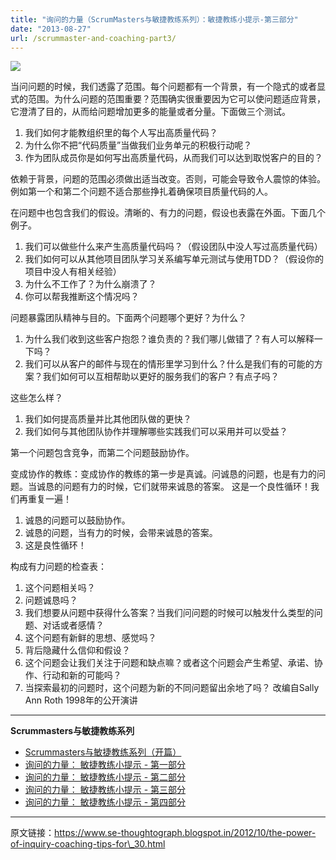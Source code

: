 ```yaml
---
title: "询问的力量（ScrumMasters与敏捷教练系列）：敏捷教练小提示-第三部分"
date: "2013-08-27"
url: /scrummaster-and-coaching-part3/
---
```


![](/images/sm_and_coaching-p3.jpg)

当问问题的时候，我们透露了范围。每个问题都有一个背景，有一个隐式的或者显式的范围。为什么问题的范围重要？范围确实很重要因为它可以使问题适应背景，它澄清了目的，从而给问题增加更多的能量或者分量。下面做三个测试。

1. 我们如何才能教组织里的每个人写出高质量代码？
2. 为什么你不把“代码质量”当做我们业务单元的积极行动呢？
3. 作为团队成员你是如何写出高质量代码，从而我们可以达到取悦客户的目的？

依赖于背景，问题的范围必须做出适当改变。否则，可能会导致令人震惊的体验。例如第一个和第二个问题不适合那些挣扎着确保项目质量代码的人。

在问题中也包含我们的假设。清晰的、有力的问题，假设也表露在外面。下面几个例子。

1. 我们可以做些什么来产生高质量代码吗？（假设团队中没人写过高质量代码）
2. 我们如何可以从其他项目团队学习关系编写单元测试与使用TDD？（假设你的项目中没人有相关经验）
3. 为什么不工作了？为什么崩溃了？
4. 你可以帮我推断这个情况吗？

问题暴露团队精神与目的。下面两个问题哪个更好？为什么？

1. 为什么我们收到这些客户抱怨？谁负责的？我们哪儿做错了？有人可以解释一下吗？
2. 我们可以从客户的邮件与现在的情形里学习到什么？什么是我们有的可能的方案？我们如何可以互相帮助以更好的服务我们的客户？有点子吗？

这些怎么样？

1. 我们如何提高质量并比其他团队做的更快？
2. 我们如何与其他团队协作并理解哪些实践我们可以采用并可以受益？

第一个问题包含竞争，而第二个问题鼓励协作。

变成协作的教练：变成协作的教练的第一步是真诚。问诚恳的问题，也是有力的问题。当诚恳的问题有力的时候，它们就带来诚恳的答案。 这是一个良性循环！我们再重复一遍！

1. 诚恳的问题可以鼓励协作。
2. 诚恳的问题，当有力的时候，会带来诚恳的答案。
3. 这是良性循环！

构成有力问题的检查表：

1. 这个问题相关吗？
2. 问题诚恳吗？
3. 我们想要从问题中获得什么答案？当我们问问题的时候可以触发什么类型的问题、对话或者感情？
4. 这个问题有新鲜的思想、感觉吗？
5. 背后隐藏什么信仰和假设？
6. 这个问题会让我们关注于问题和缺点嘛？或者这个问题会产生希望、承诺、协作、行动和新的可能吗？
7. 当探索最初的问题时，这个问题为新的不同问题留出余地了吗？ 改编自Sally Ann Roth 1998年的公开演讲

* * *

**Scrummasters与敏捷教练系列**

- [Scrummasters与敏捷教练系列（开篇）](/scrummaster-and-coach-opening/) 
- [询问的力量： 敏捷教练小提示 - 第一部分](/scrummaster-and-coaching-part1/) 
- [询问的力量： 敏捷教练小提示 - 第二部分](/scrummaster-and-coaching-part2/) 
- [询问的力量： 敏捷教练小提示 - 第三部分](/scrummaster-and-coaching-part3/) 
- [询问的力量： 敏捷教练小提示 - 第四部分](/scrummaster-and-coaching-part4/)

* * *

原文链接：https://www.se-thoughtograph.blogspot.in/2012/10/the-power-of-inquiry-coaching-tips-for\_30.html
